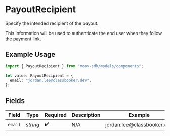 # PayoutRecipient

Specify the intended recipient of the payout.

This information will be used to authenticate the end user when they follow the payment link.

## Example Usage

```typescript
import { PayoutRecipient } from "moov-sdk/models/components";

let value: PayoutRecipient = {
  email: "jordan.lee@classbooker.dev",
};
```

## Fields

| Field                      | Type                       | Required                   | Description                | Example                    |
| -------------------------- | -------------------------- | -------------------------- | -------------------------- | -------------------------- |
| `email`                    | *string*                   | :heavy_check_mark:         | N/A                        | jordan.lee@classbooker.dev |